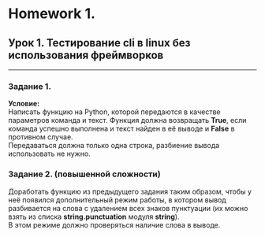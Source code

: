 # Homework 1.
## Урок 1. Тестирование cli в linux без использования фреймворков

---

### Задание 1.
**Условие:**\
Написать функцию на Python, которой передаются в качестве параметров команда и текст. 
Функция должна возвращать **True**, если команда успешно выполнена и текст найден в её выводе и **False** в противном случае.\
Передаваться должна только одна строка, разбиение вывода использовать не нужно.

### Задание 2. (повышенной сложности)
Доработать функцию из предыдущего задания таким образом, чтобы у неё появился дополнительный режим работы, 
в котором вывод разбивается на слова с удалением всех знаков пунктуации 
(их можно взять из списка **string.punctuation** модуля **string**). \
В этом режиме должно проверяться наличие слова в выводе.